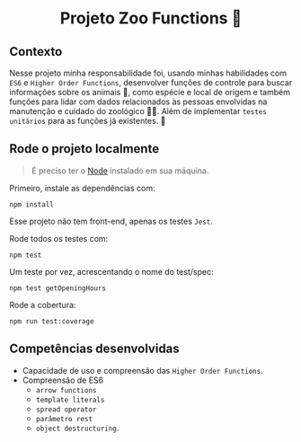# <p align="center">Projeto Zoo Functions 🦁<p/>

## Contexto

Nesse projeto minha responsabilidade foi, usando minhas habilidades com `ES6` e `Higher Order Functions`, desenvolver funções de controle para buscar informações sobre os animais 🐒, como espécie e local de origem e também funções para lidar com dados relacionados às pessoas envolvidas na manutenção e cuidado do zoológico 🧑‍🌾. Além de implementar `testes unitários` para as funções já existentes. 🚀

## Rode o projeto localmente

> É preciso ter o [Node](https://nodejs.org/en) instalado em sua máquina.

Primeiro, instale as dependências com:

```SHELL
npm install
```

Esse projeto não tem front-end, apenas os testes `Jest`.

Rode todos os testes com:

```SHELL
npm test
```
Um teste por vez, acrescentando o nome do test/spec:

```SHELL
npm test getOpeningHours
```
Rode a cobertura:

```SHELL
npm run test:coverage
```

## Competências desenvolvidas

- Capacidade de uso e compreensão das `Higher Order Functions`.
- Compreensão de ES6
  - `arrow functions`
  - `template literals`
  - `spread operator`
  - `parâmetro rest`
  - `object destructuring`.

